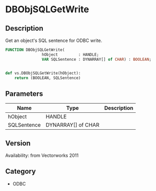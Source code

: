 # DBObjSQLGetWrite

## Description
Get an object's SQL sentence for ODBC write.

```pascal
FUNCTION DBObjSQLGetWrite(
				hObject         : HANDLE;
				VAR SQLSentence : DYNARRAY[] of CHAR) : BOOLEAN;
```

```python

def vs.DBObjSQLGetWrite(hObject):
    return (BOOLEAN, SQLSentence)
```

## Parameters
|Name|Type|Description|
|---|---|---|
|hObject|HANDLE||
|SQLSentence|DYNARRAY[] of CHAR||

## Version
Availability: from Vectorworks 2011
## Category
* ODBC

